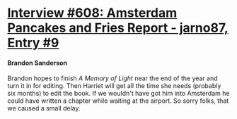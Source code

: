# [Interview #608: Amsterdam Pancakes and Fries Report - jarno87, Entry #9](https://www.theoryland.com/intvmain.php?i=608#9)

#### Brandon Sanderson

Brandon hopes to finish
*A Memory of Light*
near the end of the year and turn it in for editing. Then Harriet will get all the time she needs (probably six months) to edit the book. If we wouldn't have got him into Amsterdam he could have written a chapter while waiting at the airport. So sorry folks, that we caused a small delay.

